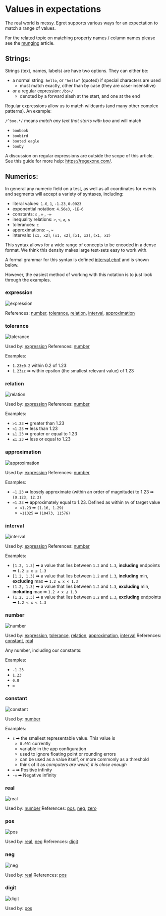 # Values in expectations

The real world is messy. Egret supports various ways for an expectation to
match a range of values.

For the related topic on matching property names / column names please see
the [munging](./munging.md) article.


## Strings:

Strings (text, names, labels) are have two options. They can either be:


 - a normal string: `hello`, or `"hello"` (quoted) if special characters are used
    - must match exactly, other than by case (they are case-insensitive)
 - or a regular expression: `/bo+/`
    - denoted by a forward slash at the start, and one at the end

 Regular expressions allow us to match wildcards (and many other complex patterns).
 An example:

 `/^boo.*/` means _match any text that starts with boo_ and will match
- `boobook`
- `boobird`
- `booted eagle`
- `booby`
 
 A discussion on regular expressions are outside the scope of this article. 
 See this guide for more help: <https://regexone.com/>.

## Numerics:

 In general any numeric field on a test, as well as all coordinates for events
 and segments
 will accept a variety of syntaxes, including:
 - literal values: `1.0`, `1`, `-1.23`, `0.0023`
 - exponential notation: `4.56e3`, `-1E-6`
 - constants: `ε` , `∞` , `-∞`
 - inequality relations: `>`, `<`, `≥`, `≤`
 - tolerances: `±`
 - approximations: `~`, `≈`
 - intervals: `[x1, x2]`, `(x1, x2]`, `[x1, x2)`, `(x1, x2)`

 This syntax allows for a wide range of concepts to be encoded in a dense format.
 We think this density makes large test-sets easy to work with.

 A formal grammar for this syntax is defined [interval.ebnf](./interval.ebnf) and is shown below.

 However, the easiest method of working with this notation is to just look through
 the examples.

 ### expression

![expression](./media/interval/expression.svg)

References: [number](#number), [tolerance](#tolerance), [relation](#relation), [interval](#interval), [approximation](#approximation)

### tolerance

![tolerance](./media/interval/tolerance.svg)

Used by: [expression](#expression)
References: [number](#number)

Examples: 
- `1.23±0.2`  within 0.2 of 1.23
- `1.23±ε`  ➡ within epsilon (the smallest relevant value) of 1.23

### relation

![relation](./media/interval/relation.svg)

Used by: [expression](#expression)
References: [number](#number)

Examples: 
- `>1.23` ➡ greater than 1.23
- `<1.23` ➡ less than 1.23
- `≥1.23` ➡ greater or equal to 1.23
- `≤1.23` ➡ less or equal to 1.23


### approximation

![approximation](./media/interval/approximation.svg)

Used by: [expression](#expression)
References: [number](#number)

Examples: 
- `~1.23` ➡ loosely approximate (within an order of magnitude) to 1.23  ➡ `(0.123, 12.3)`
- `≈1.23` ➡ approximately equal to 1.23. Defined as within `5%` of target value
    - `≈1.23` ➡ `(1.16, 1.29)`
    - `≈11025` ➡ `(10473, 11576)`


### interval

![interval](./media/interval/interval.svg)

Used by: [expression](#expression)
References: [number](#number)

Examples: 
- `[1.2, 1.3]` ➡ a value that lies between `1.2` and `1.3`, **including** endpoints ➡  `1.2 ≤ x ≤ 1.3`
- `[1.2, 1.3)` ➡ a value that lies between `1.2` and `1.3`, **including** min, **excluding** max ➡  `1.2 ≤ x < 1.3`
- `(1.2, 1.3]` ➡ a value that lies between `1.2` and `1.3`, **excluding** min, **including** max ➡  `1.2 < x ≤ 1.3`
- `(1.2, 1.3)` ➡ a value that lies between `1.2` and `1.3`, **excluding** endpoints ➡  `1.2 < x < 1.3`


### number

![number](./media/interval/number.svg)

Used by: [expression](#expression), [tolerance](#tolerance), [relation](#relation), [approximation](#approximation), [interval](#interval)
References: [constant](#constant), [real](#real)

Any number, including our constants:

Examples: 
- `-1.23` 
- `1.23`
- `0.0`
- `∞`


### constant

![constant](./media/interval/constant.svg)

Used by: [number](#number)

Examples: 
- `ε` ➡ the smallest representable value. This value is
    - `0.001` currently
    - variable in the app configuration
    - used to ignore floating point or rounding errors
    - can be used as a value itself, or more commonly as a threshold
    - think of it as _computers are weird, it is close enough_
- `∞` ➡ Positive infinity
- `-∞` ➡ Negative infinity


### real

![real](./media/interval/real.svg)

Used by: [number](#number)
References: [pos](#pos), [neg](#neg), [zero](#zero)

### pos

![pos](./media/interval/pos.svg)

Used by: [real](#real), [neg](#neg)
References: [digit](#digit)

### neg

![neg](./media/interval/neg.svg)

Used by: [real](#real)
References: [pos](#pos)

### digit

![digit](./media/interval/digit.svg)

Used by: [pos](#pos)



